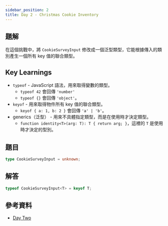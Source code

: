 ```yaml
---
sidebar_position: 2
title: Day 2 - Christmas Cookie Inventory
---
```


## 題解

在這個挑戰中，將 `CookieSurveyInput` 修改成一個泛型類型，它能根據傳入的類別產生一個所有 key 值的聯合類型。

## Key Learnings

- `typeof` - JavaScript 語法，用來取得變數的類型。
  - `typeof 42` 會回傳 `'number'`
  - `typeof {}` 會回傳 `'object'`。
- `keyof` - 用來取得物件所有 key 值的聯合類型。
  - `keyof { a: 1, b: 2 }` 會回傳 `'a' | 'b'`。
- generics（泛型） - 用來不具體指定類型，而是在使用時才決定類型。
  - `function identity<T>(arg: T): T { return arg; }`，這裡的 `T` 是使用時才決定的型別。

## 題目

```ts
type CookieSurveyInput = unknown;
```

## 解答

```ts
typeof CookieSurveyInput<T> = keyof T;
```

## 參考資料

- [Day Two](https://typehero.dev/challenge/day-2)
